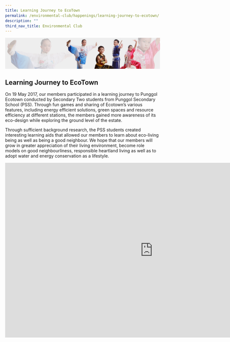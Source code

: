 ```yaml
---
title: Learning Journey to EcoTown
permalink: /environmental-club/happenings/learning-journey-to-ecotown/
description: ""
third_nav_title: Environmental Club
---
```

![](/images/About%20Us/subbanner3.jpg)


## **Learning Journey to EcoTown**


On 19 May 2017, our members participated in a learning journey to Punggol Ecotown conducted by Secondary Two students from Punggol Secondary School (PSS). Through fun games and sharing of Ecotown’s various features, including energy efficient solutions, green spaces and resource efficiency at different stations, the members gained more awareness of its eco-design while exploring the ground level of the estate.

  

Through sufficient background research, the PSS students created interesting learning aids that allowed our members to learn about eco-living being as well as being a good neighbour. We hope that our members will grow in greater appreciation of their living environment, become role models on good neighbourliness, responsible heartland living as well as to adopt water and energy conservation as a lifestyle.


<iframe allowfullscreen="true" height="569" width="960" frameborder="0" src="https://docs.google.com/presentation/d/e/2PACX-1vRrBkXGS-h2mF_4s4p1_yvNYzWRbiczrL_esvSSpRbRzRhRk7Qv-EzyQtZ0HaVv0aZ_0EKQTFhqpHUl/embed?start=true&amp;loop=true&amp;delayms=5000"></iframe>